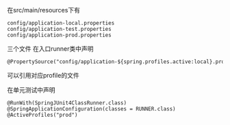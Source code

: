 ﻿在src/main/resources下有
```
config/application-local.properties
config/application-test.properties
config/application-prod.properties
```
三个文件
在入口runner类中声明
```
@PropertySource("config/application-${spring.profiles.active:local}.properties")
```
可以引用对应profile的文件

在单元测试中声明
```
@RunWith(SpringJUnit4ClassRunner.class)
@SpringApplicationConfiguration(classes = RUNNER.class)
@ActiveProfiles("prod")
```
